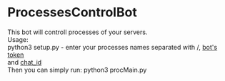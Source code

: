 # ProcessesControlBot
This bot will controll processes of your servers.<br/>
Usage:<br/>
python3 setup.py - enter your processes names separated with /, [bot's token](https://www.siteguarding.com/en/how-to-get-telegram-bot-api-token) <br/>
and [chat_id](https://telegra.ph/How-to-get-bots-chat-id-05-27)<br/>
Then you can simply run: python3 procMain.py
